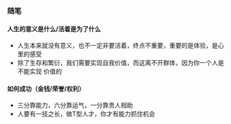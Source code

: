 ### 随笔

#### 人生的意义是什么/活着是为了什么
* 人生本来就没有意义，也不一定非要活着，终点不重要，重要的是体验，是心里的感受
* 除了生存和繁衍，我们需要实现自我价值，而这离不开群体，因为你一个人是不能实现
价值的

#### 如何成功（金钱/荣誉/权利）
* 三分靠能力，六分靠运气，一分靠贵人相助
* 人要有一技之长，做T型人才，你才有能力抓住机会




